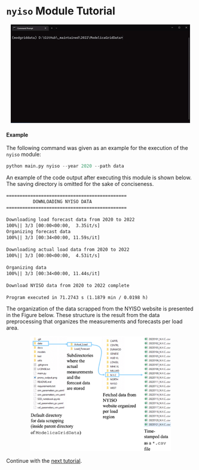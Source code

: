 `nyiso` Module Tutorial
========================

<p align="center">
  <img src="figs/gif_nyiso-example.gif">
</p>

#### Example

The following command was given as an example for the execution of the `nyiso` module:

```python
python main.py nyiso --year 2020 --path data
```

An example of the code output after executing this module is shown below. The saving directory is omitted for the sake of conciseness.

```
=============================================
          DOWNLOADING NYISO DATA            
=============================================

Downloading load forecast data from 2020 to 2022
100%|| 3/3 [00:00<00:00,  3.35it/s]
Organizing forecast data
100%|| 3/3 [00:34<00:00, 11.59s/it]

Downloading actual load data from 2020 to 2022
100%|| 3/3 [00:00<00:00,  4.53it/s]

Organizing data
100%|| 3/3 [00:34<00:00, 11.44s/it]

Download NYISO data from 2020 to 2022 complete

Program executed in 71.2743 s (1.1879 min / 0.0198 h)
```

The organization of the data scrapped from the NYISO website is presented in the Figure below. These structure is the result from the data preprocessing that organizes the measurements and forecasts per load area.

<p align="center">
  <img src="figs/fig_NYISO-data-scrapping.png" width=75%>
</p>

Continue with the [next tutorial](tutorial_run_pf.md).
